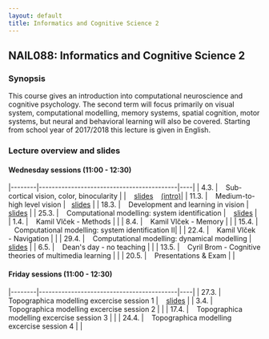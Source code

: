 ```yaml
---
layout: default
title: Informatics and Cognitive Science 2
---
```

## NAIL088: Informatics and Cognitive Science 2

### Synopsis

This course gives an introduction into computational neuroscience and cognitive psychology. 
The second term will focus primarily on visual system, computational modelling, memory systems, spatial cognition, motor systems, 
but neural and behavioral learning will also be covered. Starting from school year of 2017/2018 this lecture is given in English. 


### Lecture overview and slides

#### Wednesday sessions (11:00 - 12:30)

|--------|-------------------------------------------|----|
| 4.3.  |  &nbsp;&nbsp; Sub-cortical vision, color, binocularity | | &nbsp;&nbsp;  [slides](../assets/slides/SubCorticalVision.pdf) &nbsp;&nbsp; [\(intro\)](./assets/slides/Introduction.pdf)| 
| 11.3.   |  &nbsp;&nbsp; Medium-to-high level vision |&nbsp;&nbsp; [slides](../assets/slides/ExtraStriateCortex.pdf)  | 
| 18.3.  |  &nbsp;&nbsp; Development and learning in vision | &nbsp;&nbsp; [slides](../assets/slides/development.pdf) | 
| 25.3.  |  &nbsp;&nbsp; Computational modelling: system identification | &nbsp;&nbsp; [slides](../assets/slides/SystemIdentificationMethods.pdf) | 
| 1.4.  |  &nbsp;&nbsp; Kamil Vlček - Methods  | | 
| 8.4.   |  &nbsp;&nbsp; Kamil Vlček - Memory  | |
| 15.4.  |  &nbsp;&nbsp; Computational modelling: system identification II| | 
| 22.4.  |  &nbsp;&nbsp; Kamil Vlček - Navigation  | | 
| 29.4.  |  &nbsp;&nbsp; Computational modelling: dynamical modelling | &nbsp;&nbsp; [slides](../assets/slides/DynamicalModels.pdf) | 
| 6.5.  |  &nbsp;&nbsp;  Dean's day - no teaching | |
| 13.5.  |  &nbsp;&nbsp; Cyril Brom - Cognitive theories of multimedia learning | |
| 20.5.  |  &nbsp;&nbsp; Presentations & Exam | |


#### Friday sessions (11:00 - 12:30)

|--------|-------------------------------------------|----|
| 27.3. |  &nbsp;&nbsp; Topographica modelling excercise session 1 | &nbsp;&nbsp; [slides](../assets/slides/LabWork.zip) |
| 3.4. |  &nbsp;&nbsp; Topographica modelling excercise session 2 | |
| 17.4. |  &nbsp;&nbsp; Topographica modelling excercise session 3 | |
| 24.4. |  &nbsp;&nbsp; Topographica modelling excercise session 4 | |

